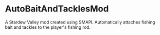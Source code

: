 # AutoBaitAndTacklesMod
A Stardew Valley mod created using SMAPI. Automatically attaches fishing bait and tackles to the player's fishing rod.
